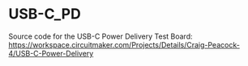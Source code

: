 # USB-C_PD
Source code for the USB-C Power Delivery Test Board:
https://workspace.circuitmaker.com/Projects/Details/Craig-Peacock-4/USB-C-Power-Delivery

